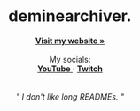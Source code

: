 <div aling="center">
  <h1 align="center">deminearchiver.</h1>
  <p align="center">
    <a href="https://deminearchiver.pages.dev">
      <strong>Visit my website »</strong>
    </a>
    <br>
    <br>
    My socials:
    <br>
    <a href="https://youtube.com/@deminearchiver">
      <strong>YouTube</strong>
    </a>
    ·
    <a href="https://twitch.tv/deminearchiver">
      <strong>Twitch</strong>
    </a>
    <br>
    <br>
    <br>
    <i>" I don't like long READMEs. "</i>
  </p>
</div>

